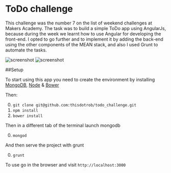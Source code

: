 # ToDo challenge

This challenge was the number 7 on the list of weekend challenges at Makers Academy. The task was to build a simple ToDo app using AngularJs, because during the week we learnt how to use Angular for developing the front-end. I opted to go further and to implement it by adding the back-end using the other components of the MEAN stack, and also I used Grunt to automate the tasks.

![screenshot](http://i.imgur.com/a4whUWH.png)
![screenshot](http://i.imgur.com/fGFK1MF.png)

##Setup 

To start using this app you need to create the environment by installing [MongoDB](https://docs.mongodb.org/manual/installation/), [Node](https://nodejs.org/en/) & [Bower](http://bower.io/)

Then: 

0. ```git clone git@github.com:thisdotrob/todo_challenge.git```
0. ```npm install```
0. ```bower install```

Then in a different tab of the terminal launch mongodb

0. ```mongod```

And then serve the project with grunt

0. ```grunt```

To use go in the browser and visit ```http://localhost:3000```

